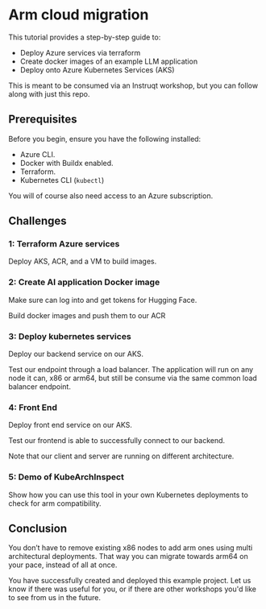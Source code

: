 
# Arm cloud migration

This tutorial provides a step-by-step guide to:

- Deploy Azure services via terraform
- Create docker images of an example LLM application
- Deploy onto Azure Kubernetes Services (AKS)

This is meant to be consumed via an Instruqt workshop, but you can follow along with just this repo.

## Prerequisites

Before you begin, ensure you have the following installed:

- Azure CLI.
- Docker with Buildx enabled.
- Terraform.
- Kubernetes CLI (`kubectl`)

You will of course also need access to an Azure subscription.

## Challenges

### 1: Terraform Azure services

Deploy AKS, ACR, and a VM to build images.

### 2: Create AI application Docker image

Make sure can log into and get tokens for Hugging Face.

Build docker images and push them to our ACR

### 3: Deploy kubernetes services

Deploy our backend service on our AKS.

Test our endpoint through a load balancer. The application will run on any node it can, x86 or arm64, but still be consume via the same common load balancer endpoint.

### 4: Front End

Deploy front end service on our AKS.

Test our frontend is able to successfully connect to our backend.

Note that our client and server are running on different architecture.

### 5: Demo of KubeArchInspect

Show how you can use this tool in your own Kubernetes deployments to check for arm compatibility.

## Conclusion

You don’t have to remove existing x86 nodes to add arm ones using multi architectural deployments. That way you can migrate towards arm64 on your pace, instead of all at once.

You have successfully created and deployed this example project. Let us know if there was useful for you, or if there are other workshops you'd like to see from us in the future.
